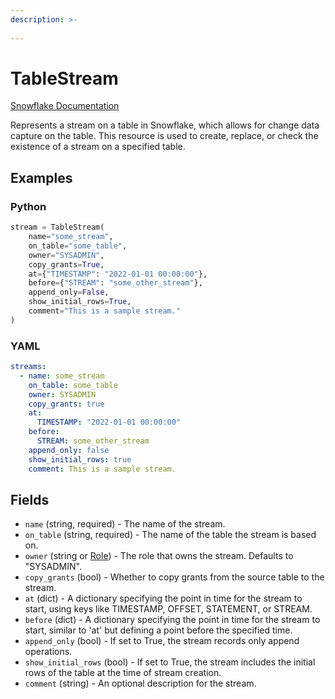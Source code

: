 ```yaml
---
description: >-
  
---
```


# TableStream

[Snowflake Documentation](https://docs.snowflake.com/en/sql-reference/sql/create-stream.html)

Represents a stream on a table in Snowflake, which allows for change data capture on the table.
This resource is used to create, replace, or check the existence of a stream on a specified table.


## Examples

### Python

```python
stream = TableStream(
    name="some_stream",
    on_table="some_table",
    owner="SYSADMIN",
    copy_grants=True,
    at={"TIMESTAMP": "2022-01-01 00:00:00"},
    before={"STREAM": "some_other_stream"},
    append_only=False,
    show_initial_rows=True,
    comment="This is a sample stream."
)
```


### YAML

```yaml
streams:
  - name: some_stream
    on_table: some_table
    owner: SYSADMIN
    copy_grants: true
    at:
      TIMESTAMP: "2022-01-01 00:00:00"
    before:
      STREAM: some_other_stream
    append_only: false
    show_initial_rows: true
    comment: This is a sample stream.
```


## Fields

* `name` (string, required) - The name of the stream.
* `on_table` (string, required) - The name of the table the stream is based on.
* `owner` (string or [Role](role.md)) - The role that owns the stream. Defaults to "SYSADMIN".
* `copy_grants` (bool) - Whether to copy grants from the source table to the stream.
* `at` (dict) - A dictionary specifying the point in time for the stream to start, using keys like TIMESTAMP, OFFSET, STATEMENT, or STREAM.
* `before` (dict) - A dictionary specifying the point in time for the stream to start, similar to 'at' but defining a point before the specified time.
* `append_only` (bool) - If set to True, the stream records only append operations.
* `show_initial_rows` (bool) - If set to True, the stream includes the initial rows of the table at the time of stream creation.
* `comment` (string) - An optional description for the stream.


